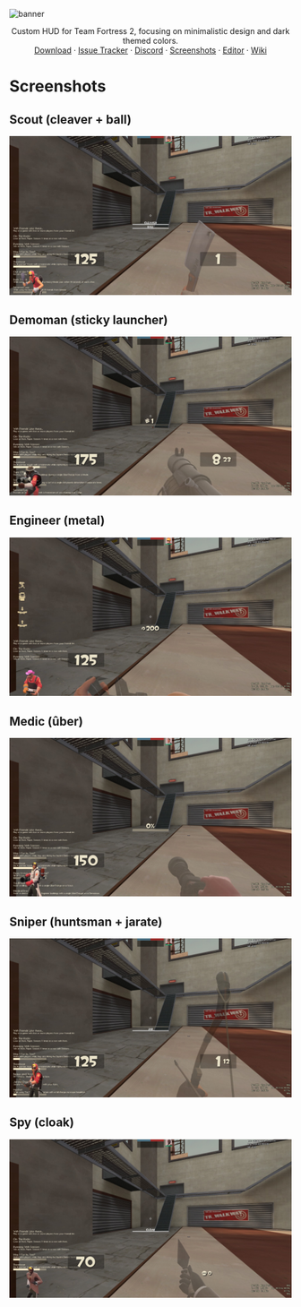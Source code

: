 <!-- TITLE -->
![banner](https://github.com/CriticalFlaw/flawhud/assets/6818236/5a1c39df-a98c-44fd-81f3-f2bb64c8f1d7)
<p align="center">
  <p align="center">
    Custom HUD for Team Fortress 2, focusing on minimalistic design and dark themed colors.
    <br />
    <a href="https://github.com/CriticalFlaw/flawhud/archive/master.zip">Download</a>
    ·
    <a href="https://github.com/CriticalFlaw/flawhud/issues">Issue Tracker</a>
    ·
    <a href="https://discord.gg/hTdtK9vBhE">Discord</a>
    ·
    <a href="https://imgur.com/a/0whDjXr">Screenshots</a>
    ·
    <a href="https://github.com/CriticalFlaw/TF2HUD.Editor/releases/latest">Editor</a>
    ·
    <a href="https://github.com/CriticalFlaw/flawhud/wiki">Wiki</a>
  </p>
</p>

# Screenshots
## Scout (cleaver + ball)
![engineer](/.github/scout.jpg)
## Demoman (sticky launcher)
![demoman](/.github/demoman.jpg)
## Engineer (metal)
![engineer](/.github/engineer.jpg)
## Medic (ûber)
![engineer](/.github/medic.jpg)
## Sniper (huntsman + jarate)
![engineer](/.github/sniper.jpg)
## Spy (cloak)
![engineer](/.github/spy.jpg)
